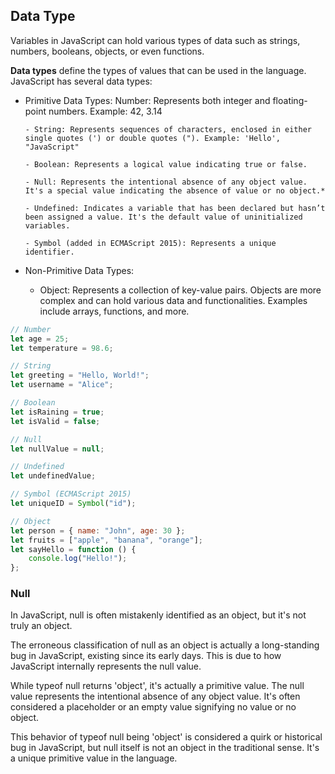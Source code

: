 ## Data Type

Variables in JavaScript can hold various types of data such as strings, numbers, booleans, objects, or even functions.

**Data types** define the types of values that can be used in the language. JavaScript has several data types:

-   Primitive Data Types:
    Number: Represents both integer and floating-point numbers. Example: 42, 3.14

        - String: Represents sequences of characters, enclosed in either single quotes (') or double quotes ("). Example: 'Hello', "JavaScript"

        - Boolean: Represents a logical value indicating true or false.

        - Null: Represents the intentional absence of any object value. It's a special value indicating the absence of value or no object.*

        - Undefined: Indicates a variable that has been declared but hasn’t been assigned a value. It's the default value of uninitialized variables.

        - Symbol (added in ECMAScript 2015): Represents a unique identifier.

-   Non-Primitive Data Types:
    -   Object: Represents a collection of key-value pairs. Objects are more complex and can hold various data and functionalities. Examples include arrays, functions, and more.

```js
// Number
let age = 25;
let temperature = 98.6;

// String
let greeting = "Hello, World!";
let username = "Alice";

// Boolean
let isRaining = true;
let isValid = false;

// Null
let nullValue = null;

// Undefined
let undefinedValue;

// Symbol (ECMAScript 2015)
let uniqueID = Symbol("id");

// Object
let person = { name: "John", age: 30 };
let fruits = ["apple", "banana", "orange"];
let sayHello = function () {
    console.log("Hello!");
};
```

### Null

In JavaScript, null is often mistakenly identified as an object, but it's not truly an object.

The erroneous classification of null as an object is actually a long-standing bug in JavaScript, existing since its early days. This is due to how JavaScript internally represents the null value.

While typeof null returns 'object', it's actually a primitive value. The null value represents the intentional absence of any object value. It's often considered a placeholder or an empty value signifying no value or no object.

This behavior of typeof null being 'object' is considered a quirk or historical bug in JavaScript, but null itself is not an object in the traditional sense. It's a unique primitive value in the language.
